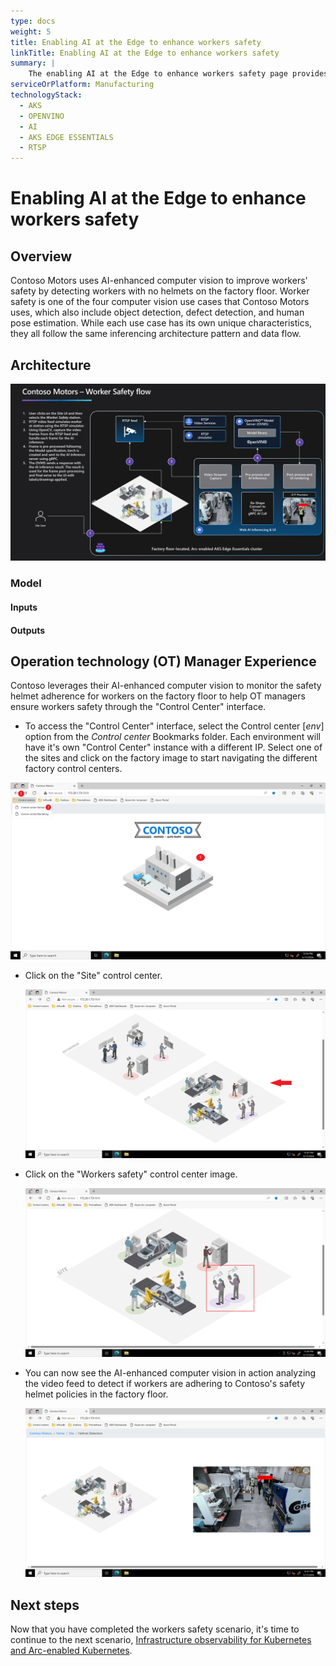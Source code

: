 ```yaml
---
type: docs
weight: 5
title: Enabling AI at the Edge to enhance workers safety
linkTitle: Enabling AI at the Edge to enhance workers safety
summary: |
    The enabling AI at the Edge to enhance workers safety page provides an overview of how Contoso Motors uses AI to ensure workers' safety by detecting workers with no helmets on the factory floor. It describes the architecture and flow of information for detecting and classifying helmet adherence using AI. The page also explains the steps involved in the inference process, including UI selection, RTSP video simulation, frame capturing, image pre-processing/inferencing, and post-processing/rendering.
serviceOrPlatform: Manufacturing
technologyStack:
  - AKS
  - OPENVINO
  - AI
  - AKS EDGE ESSENTIALS
  - RTSP
---
```


# Enabling AI at the Edge to enhance workers safety

## Overview

Contoso Motors uses AI-enhanced computer vision to improve workers' safety by detecting workers with no helmets on the factory floor. Worker safety is one of the four computer vision use cases that Contoso Motors uses, which also include object detection, defect detection, and human pose estimation. While each use case has its own unique characteristics, they all follow the same inferencing architecture pattern and data flow.

## Architecture

![Welding defect archietcture](./img/flow.png)

### Model

#### Inputs

#### Outputs

## Operation technology (OT) Manager Experience

Contoso leverages their AI-enhanced computer vision to monitor the safety helmet adherence for workers on the factory floor to help OT managers ensure workers safety through the "Control Center" interface.

- To access the "Control Center" interface, select the Control center [_env_] option from the _Control center_ Bookmarks folder. Each environment will have it's own "Control Center" instance with a different IP. Select one of the sites and click on the factory image to start navigating the different factory control centers.

![Screenshot showing the Control center Bookmark](./img/control-center-menu.png)

- Click on the "Site" control center.

  ![Screenshot showing the two Control centers](./img/control-center-site.png)

- Click on the "Workers safety" control center image.

  ![Screenshot showing the workers safety control center](./img/control-center-workers-safety.png)

- You can now see the AI-enhanced computer vision in action analyzing the video feed to detect if workers are adhering to Contoso's safety helmet policies in the factory floor.

  ![Screenshot showing the helmet detection monitoring feed](./img/control-center-helmet-detection.png)

## Next steps

Now that you have completed the workers safety scenario, it's time to continue to the next scenario, [Infrastructure observability for Kubernetes and Arc-enabled Kubernetes](../k8s_infra_observability/).
